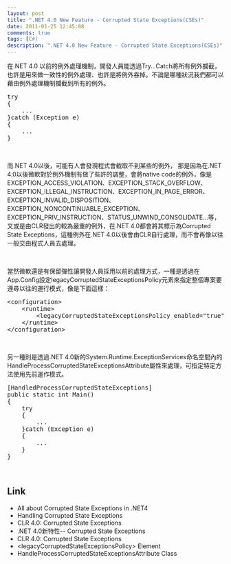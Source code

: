 ```yaml
---
layout: post
title: ".NET 4.0 New Feature - Corrupted State Exceptions(CSEs)"
date: 2011-01-25 12:45:08
comments: true
tags: [C#]
description: ".NET 4.0 New Feature - Corrupted State Exceptions(CSEs)"
---
```

<p>在.NET 4.0 以前的例外處理機制，開發人員能透過Try...Catch將所有例外攔截，也許是用來做一致性的例外處理、也許是將例外吞掉。不論是哪種狀況我們都可以藉由例外處理機制攔截到所有的例外。</p>  <div style="padding-bottom: 0px; margin: 0px; padding-left: 0px; padding-right: 0px; display: inline; float: none; padding-top: 0px" id="scid:812469c5-0cb0-4c63-8c15-c81123a09de7:7971577b-f4b8-45e1-8383-3ee9f5984550" class="wlWriterSmartContent"><pre name="code" class="c#">try
{
	...
}catch (Exception e)
{
	...
}</pre></div>

<p> </p>

<p>而.NET 4.0以後，可能有人會發現程式會截取不到某些的例外， 那是因為在.NET 4.0以後微軟對於例外機制有做了些許的調整，會將native code的例外，像是EXCEPTION_ACCESS_VIOLATION、EXCEPTION_STACK_OVERFLOW、EXCEPTION_ILLEGAL_INSTRUCTION、EXCEPTION_IN_PAGE_ERROR、EXCEPTION_INVALID_DISPOSITION、EXCEPTION_NONCONTINUABLE_EXCEPTION、EXCEPTION_PRIV_INSTRUCTION、STATUS_UNWIND_CONSOLIDATE...等，又或是由CLR發出的較為嚴重的例外，在.NET 4.0都會將其標示為Corrupted State Exceptions，這種例外在.NET 4.0以後會由CLR自行處理，而不會再像以往一般交由程式人員去處理。</p>

<p> </p>

<p>當然微軟還是有保留彈性讓開發人員採用以前的處理方式，一種是透過在App.Config設定legacyCorruptedState­­ExceptionsPolicy元素來指定整個專案要遵尋以往的運行模式，像是下面這樣：</p>

<div style="padding-bottom: 0px; margin: 0px; padding-left: 0px; padding-right: 0px; display: inline; float: none; padding-top: 0px" id="scid:812469c5-0cb0-4c63-8c15-c81123a09de7:3fd14462-8ddf-4c7b-a70b-be8e5dc07f91" class="wlWriterSmartContent"><pre name="code" class="xml">&lt;configuration&gt; 
    &lt;runtime&gt; 
        &lt;legacyCorruptedStateExceptionsPolicy enabled="true"/&gt; 
    &lt;/runtime&gt; 
&lt;/configuration&gt;</pre></div>

<p> </p>

<p>另一種則是透過.NET 4.0新的System.Runtime.ExceptionServices命名空間內的HandleProcessCorruptedStateExceptionsAttribute屬性來處理，可指定特定方法使用先前運作模式。</p>

<div style="padding-bottom: 0px; margin: 0px; padding-left: 0px; padding-right: 0px; display: inline; float: none; padding-top: 0px" id="scid:812469c5-0cb0-4c63-8c15-c81123a09de7:bf6a85ee-158f-4d02-a138-cf1e24d8f536" class="wlWriterSmartContent"><pre name="code" class="c#">[HandledProcessCorruptedStateExceptions] 
public static int Main() 
{ 
	try
	{
		...
	}catch (Exception e)
	{
		...
	}
} </pre></div>

<p> </p>

<h2>Link</h2>

<ul>
  <li>All about Corrupted State Exceptions in .NET4 </li>

  <li>Handling Corrupted State Exceptions </li>

  <li>CLR 4.0: Corrupted State Exceptions </li>

  <li>.NET 4.0新特性-- Corrupted State Exceptions </li>

  <li>CLR 4.0: Corrupted State Exceptions </li>

  <li>&lt;legacyCorruptedStateExceptionsPolicy&gt; Element </li>

  <li>HandleProcessCorruptedStateExceptionsAttribute Class </li>
</ul>